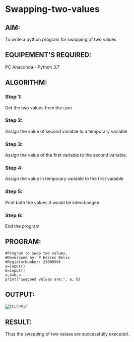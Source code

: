 # Swapping-two-values
## AIM:
To write a python program for swapping of two values
## EQUIPEMENT'S REQUIRED: 
PC
Anaconda - Python 3.7
## ALGORITHM: 
### Step 1:
Get the two values from the user
### Step 2: 
Assign the value of second variable to a temporary variable 
### Step 3: 
Assign the value of the first variable to the second variable.
### Step 4:  
Assign the value in temporary variable to the first variable
### Step 5: 
Print both the values it would be interchanged
### Step 6: 
End the program
## PROGRAM:
```
#Program to swap two values.
#Developed by: P Hezron Belix
#RegisterNumber: 23009905
a=input()
b=input()
a,b=b,a
print("Swapped values are:", a, b)

```
## OUTPUT:
![OUTPUT](/OUTPUTSWAP.png)
## RESULT:
Thus the swapping of two values are successfully executed.



